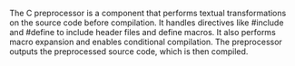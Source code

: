 The C preprocessor is a component that performs textual transformations on the
source code before compilation. It handles directives like #include and #define
to include header files and define macros.
It also performs macro expansion and enables conditional compilation.
The preprocessor outputs the preprocessed source code, which is then compiled.

